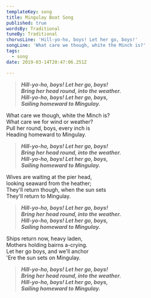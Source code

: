 ```yaml
---
templateKey: song
title: Mingulay Boat Song
published: true
wordsBy: Traditional
tuneBy: Traditional
chorusLine: 'Hill-yo-ho, boys! Let her go, boys!'
songLine: 'What care we though, white the Minch is?'
tags:
  - song
date: 2019-03-14T20:47:06.251Z

---
```

> ***Hill-yo-ho, boys! Let her go, boys!***\
> ***Bring her head round, into the weather.***\
> ***Hill-yo-ho, boys! Let her go, boys,***\
> ***Sailing homeward to Mingulay.***

What care we though, white the Minch is?\
What care we for wind or weather?\
Pull her round, boys, every inch is\
Heading homeward to Mingulay.

> ***Hill-yo-ho, boys! Let her go, boys!***\
> ***Bring her head round, into the weather.***\
> ***Hill-yo-ho, boys! Let her go, boys,***\
> ***Sailing homeward to Mingulay.***

Wives are waiting at the pier head,\
looking seaward from the heather;\
They'll return though, when the sun sets\
They'll return to Mingulay.

> ***Hill-yo-ho, boys! Let her go, boys!***\
> ***Bring her head round, into the weather.***\
> ***Hill-yo-ho, boys! Let her go, boys,***\
> ***Sailing homeward to Mingulay.***

Ships return now, heavy laden,\
Mothers holding bairns a-crying.\
Let her go boys, and we'll anchor\
'Ere the sun sets on Mingulay.

> ***Hill-yo-ho, boys! Let her go, boys!***\
> ***Bring her head round, into the weather.***\
> ***Hill-yo-ho, boys! Let her go, boys,***\
> ***Sailing homeward to Mingulay.***
